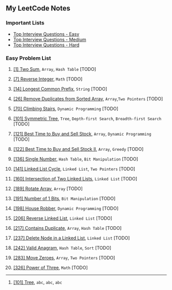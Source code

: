 

## My LeetCode Notes

### Important Lists

- [Top Interview Questions - Easy](https://leetcode.com/problemset/top-interview-questions/?difficulty=Easy)
- [Top Interview Questions - Medium](https://leetcode.com/problemset/top-interview-questions/?difficulty=Medium)
- [Top Interview Questions - Hard](https://leetcode.com/problemset/top-interview-questions/?difficulty=Hard)





### Easy Problem List


1.  [[1] Two Sum](https://leetcode.com/problems/two-sum/), `Array`, `Hash Table` [TODO]

1.  [[7] Reverse Integer](https://leetcode.com/problems/reverse-integer/description/), `Math` [TODO]

1.  [[14] Longest Common Prefix](https://leetcode.com/problems/longest-common-prefix/description/), `String` [TODO]

1. [[26] Remove Duplicates from Sorted Array](https://leetcode.com/problems/remove-duplicates-from-sorted-array/description/), `Array`,`Two Pointers` [TODO]

1.  [[70] Climbing Stairs](https://leetcode.com/problems/climbing-stairs/description/), `Dynamic Programming`  [TODO]

1. [[101] Symmetric Tree](https://leetcode.com/problems/symmetric-tree/description/), `Tree`, `Depth-first Search`, `Breadth-first Search`   [TODO]

1. [[121] Best Time to Buy and Sell Stock](https://leetcode.com/problems/best-time-to-buy-and-sell-stock/description/), `Array`, `Dynamic Programming`  [TODO]

1. [[122] Best Time to Buy and Sell Stock II](https://leetcode.com/problems/best-time-to-buy-and-sell-stock-ii/description/), `Array`, `Greedy`  [TODO]

1. [[136] Single Number](https://leetcode.com/problems/single-number/description/), `Hash Table`, `Bit Manipulation`  [TODO]

1. [[141] Linked List Cycle](https://leetcode.com/problems/linked-list-cycle/description/), `Linked List`, `Two Pointers`  [TODO]

1. [[160] Intersection of Two Linked Lists](https://leetcode.com/problems/intersection-of-two-linked-lists/description/), `Linked List`  [TODO]

1. [[189] Rotate Array](https://leetcode.com/problems/rotate-array/description/), `Array`  [TODO]

1. [[191] Number of 1 Bits](https://leetcode.com/problems/number-of-1-bits/description/), `Bit Manipulation`  [TODO]

1. [[198] House Robber](https://leetcode.com/problems/house-robber/description/), `Dynamic Programming`  [TODO]

1. [[206] Reverse Linked List](https://leetcode.com/problems/reverse-linked-list/description/), `Linked List`  [TODO]

1. [[217] Contains Duplicate](https://leetcode.com/problems/contains-duplicate/description/), `Array`, `Hash Table`  [TODO]

1. [[237] Delete Node in a Linked List](https://leetcode.com/problems/delete-node-in-a-linked-list/description/), `Linked List`  [TODO]
 
1. [[242] Valid Anagram](https://leetcode.com/problems/valid-anagram/description/), `Hash Table`, `Sort`  [TODO]

1. [[283] Move Zeroes](https://leetcode.com/problems/move-zeroes/description/), `Array`, `Two Pointers`  [TODO]
 
1. [[326] Power of Three](https://leetcode.com/problems/power-of-three/description/), `Math`  [TODO]


----------


1. [[101] Tree](abc), `abc`, `abc`, `abc` 

